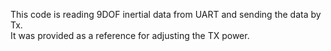 This code is reading 9DOF inertial data from UART and sending the data by Tx.  
It was provided as a reference for adjusting the TX power.